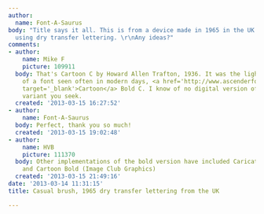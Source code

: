 ```yaml
---
author:
  name: Font-A-Saurus
body: "Title says it all. This is from a device made in 1965 in the UK. It was labled
  using dry transfer lettering. \r\nAny ideas?"
comments:
- author:
    name: Mike F
    picture: 109911
  body: That's Cartoon C by Howard Allen Trafton, 1936. It was the lighter version
    of a font seen often in modern days, <a href='http://www.ascenderfonts.com/font/cartoon.aspx'
    target='_blank'>Cartoon</a> Bold C. I know of no digital version of the lighter
    variant you seek.
  created: '2013-03-15 16:27:52'
- author:
    name: Font-A-Saurus
  body: Perfect, thank you so much!
  created: '2013-03-15 19:02:48'
- author:
    name: HVB
    picture: 111370
  body: Other implementations of the bold version have included Caricature (FontBank)
    and Cartoon Bold (Image Club Graphics)
  created: '2013-03-15 21:49:16'
date: '2013-03-14 11:31:15'
title: Casual brush, 1965 dry transfer lettering from the UK

---
```

